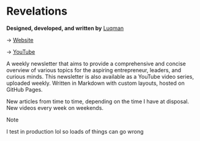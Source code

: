 # Revelations

**Designed, developed, and written by** [Luqman](https://theluqmn.github.io/)

→ [Website](https://theluqmn.github.io/revelations/)

→ [YouTube](https://www.youtube.com/@theluqmn)

A weekly newsletter that aims to provide a comprehensive and concise overview of various topics for the aspiring entrepreneur, leaders, and curious minds. This newsletter is also available as a YouTube video series, uploaded weekly. Written in Markdown with custom layouts, hosted on GitHub Pages.

New articles from time to time, depending on the time I have at disposal. New videos every week on weekends.

>[!NOTE]
> I test in production lol so loads of things can go wrong
